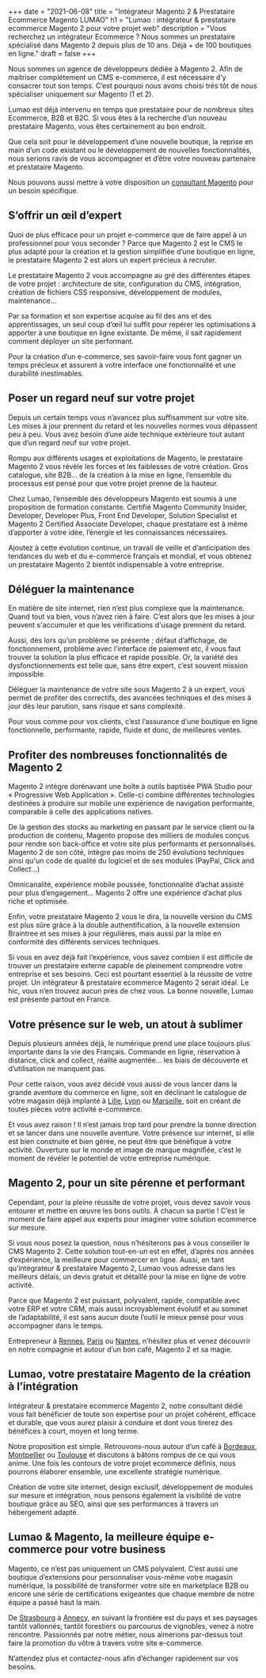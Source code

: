 +++
date = "2021-06-08"
title = "Intégrateur Magento 2 & Prestataire Ecommerce Magento LUMAO"
h1 = "Lumao : intégrateur & prestataire ecommerce Magento 2 pour votre projet web"
description = "Vous recherchez un intégrateur Ecommerce ? Nous sommes un prestataire spécialisé dans Magento 2 depuis plus de 10 ans. Déjà + de 100 boutiques en ligne."
draft = false
+++

Nous sommes un agence de développeurs dédiée à Magento 2. Afin de maitriser complétement un CMS e-commerce, il est nécessaire d’y consacrer tout son temps. C’est pourquoi nous avons choisi très tôt de nous spécialiser uniquement sur Magento (1 et 2). 

Lumao est déjà intervenu en temps que prestataire pour de nombreux sites Ecommerce, B2B et B2C. Si vous êtes à la recherche d’un nouveau prestataire Magento, vous êtes certainement au bon endroit.

Que cela soit pour le développement d’une nouvelle boutique, la reprise en main d’un code existant ou le développement de nouvelles fonctionnalités, nous serions ravis de vous accompagner et d’être votre nouveau partenaire et prestataire Magento.

Nous pouvons aussi mettre à votre disposition un <a href="/ecommerce/cms/magento/consultant/">consultant Magento</a> pour un besoin spécifique.

## S’offrir un œil d’expert

Quoi de plus efficace pour un projet e-commerce que de faire appel à un professionnel pour vous seconder ? Parce que Magento 2 est le CMS le plus adapté pour la création et la gestion simplifiée d’une boutique en ligne, le prestataire Magento 2 est alors un expert précieux à recruter.

Le prestataire Magento 2 vous accompagne au gré des différentes étapes de votre projet : architecture de site, configuration du CMS, intégration, création de fichiers CSS responsive, développement de modules, maintenance…

Par sa formation et son expertise acquise au fil des ans et des apprentissages, un seul coup d’œil lui suffit pour repérer les optimisations à apporter à une boutique en ligne existante. De même, il sait rapidement comment déployer un site performant.

Pour la création d’un e-commerce, ses savoir-faire vous font gagner un temps précieux et assurent à votre interface une fonctionnalité et une durabilité inestimables.

## Poser un regard neuf sur votre projet

Depuis un certain temps vous n’avancez plus suffisamment sur votre site. Les mises à jour prennent du retard et les nouvelles normes vous dépassent peu à peu. Vous avez besoin d’une aide technique extérieure tout autant que d’un regard neuf sur votre projet.

Rompu aux différents usages et exploitations de Magento, le prestataire Magento 2 vous révèle les forces et les faiblesses de votre création. Gros catalogue, site B2B... de la création à la mise en ligne, l’ensemble du processus est pensé pour que votre projet prenne de la hauteur.

Chez Lumao, l’ensemble des développeurs Magento est soumis à une proposition de formation constante. Certifié Magento Community Insider, Developer, Developer Plus, Front End Developer, Solution Specialist et Magento 2 Certified Associate Developer, chaque prestataire est à même d’apporter à votre idée, l’énergie et les connaissances nécessaires.

Ajoutez à cette évolution continue, un travail de veille et d’anticipation des tendances du web et du e-commerce français et mondial, et vous obtenez un prestataire Magento 2 bientôt indispensable à votre entreprise.

## Déléguer la maintenance

En matière de site internet, rien n’est plus complexe que la maintenance. Quand tout va bien, vous n’avez rien à faire. C’est alors que les mises à jour peuvent s'accumuler et que les vérifications d'usage prennent du retard.

Aussi, dès lors qu’un problème se présente ; défaut d’affichage, de fonctionnement, problème avec l’interface de paiement etc, il vous faut trouver la solution la plus efficace et rapide possible. Or, la variété des dysfonctionnements est telle que, sans être expert, c’est souvent mission impossible.

Déléguer la maintenance de votre site sous Magento 2 à un expert, vous permet de profiter des correctifs, des avancées techniques et des mises à jour dès leur parution, sans risque et sans complexité.

Pour vous comme pour vos clients, c’est l’assurance d’une boutique en ligne fonctionnelle, performante, rapide, fluide et donc, de meilleures ventes.

## Profiter des nombreuses fonctionnalités de Magento 2

Magento 2 intègre dorénavant une boîte à outils baptisée PWA Studio pour « Progressive Web Application ». Celle-ci combine différentes technologies destinées à produire sur mobile une expérience de navigation performante, comparable à celle des applications natives.

De la gestion des stocks au marketing en passant par le service client ou la production de contenu, Magento propose des milliers de modules conçus pour rendre son back-office et votre site plus performants et personnalisés. Magento 2 de son côté, intègre pas moins de 250 évolutions techniques ainsi qu'un code de qualité du logiciel et de ses modules (PayPal, Click and Collect…)

Omnicanalité, expérience mobile poussée, fonctionnalité d’achat assisté pour plus d’engagement… Magento 2 offre une expérience d’achat plus riche et optimisée.

Enfin, votre prestataire Magento 2 vous le dira, la nouvelle version du CMS est plus sûre grâce à la double authentification, à la nouvelle extension Braintree et ses mises à jour régulières, mais aussi par la mise en conformité des différents services techniques.

Si vous en avez déjà fait l’expérience, vous savez combien il est difficile de trouver un prestataire externe capable de pleinement comprendre votre entreprise et ses besoins. Ceci est pourtant essentiel à la réussite de votre projet. Un intégrateur & prestataire ecommerce Magento 2 serait idéal. Le hic, vous n’en trouvez aucun près de chez vous. La bonne nouvelle, Lumao est présente partout en France.

## Votre présence sur le web, un atout à sublimer

Depuis plusieurs années déjà, le numérique prend une place toujours plus importante dans la vie des Français. Commande en ligne, réservation à distance, click and collect, réalité augmentée… les biais de découverte et d’utilisation ne manquent pas.

Pour cette raison, vous avez décidé vous aussi de vous lancer dans la grande aventure du commerce en ligne, soit en déclinant le catalogue de votre magasin déjà implanté à [Lille](/ecommerce/cms/magento/prestataire/lille/), [Lyon](/ecommerce/cms/magento/prestataire/lyon/) ou [Marseille](/ecommerce/cms/magento/prestataire/marseille/), soit en créant de toutes pièces votre activité e-commerce.

Et vous avez raison ! Il n’est jamais trop tard pour prendre la bonne direction et se lancer dans une nouvelle aventure. Votre présence sur internet, si elle est bien construite et bien gérée, ne peut être que bénéfique à votre activité. Ouverture sur le monde et image de marque magnifiée, c’est le moment de révéler le potentiel de votre entreprise numérique.

## Magento 2, pour un site pérenne et performant

Cependant, pour la pleine réussite de votre projet, vous devez savoir vous entourer et mettre en œuvre les bons outils. À chacun sa partie ! C’est le moment de faire appel aux experts pour imaginer votre solution ecommerce sur mesure.

Si vous nous posez la question, nous n’hésiterons pas à vous conseiller le CMS Magento 2. Cette solution tout-en-un est en effet, d’après nos années d’expérience, la meilleure pour commercer en ligne. Aussi, en tant qu’intégrateur & prestataire Magento 2, Lumao vous adresse dans les meilleurs délais, un devis gratuit et détaillé pour la mise en ligne de votre activité.

Parce que Magento 2 est puissant, polyvalent, rapide, compatible avec votre ERP et votre CRM, mais aussi incroyablement évolutif et au sommet de l’adaptabilité, il est sans aucun doute l’outil le mieux pensé pour vous accompagner dans le temps.

Entrepreneur à [Rennes](/ecommerce/cms/magento/prestataire/rennes/), [Paris](/ecommerce/cms/magento/prestataire/paris/) ou [Nantes](/ecommerce/cms/magento/prestataire/nantes/), n’hésitez plus et venez découvrir en notre compagnie et autour d’un bon café, Magento 2 et sa magie.

## Lumao, votre prestataire Magento de la création à l’intégration

Intégrateur & prestataire ecommerce Magento 2, notre consultant dédié vous fait bénéficier de toute son expertise pour un projet cohérent, efficace et durable, que vous aurez plaisir à conduire et dont vous tirerez des bénéfices à court, moyen et long terme.

Notre proposition est simple. Retrouvons-nous autour d’un café à [Bordeaux](/ecommerce/cms/magento/prestataire/bordeaux/), [Montpellier](/ecommerce/cms/magento/prestataire/montpellier/) ou [Toulouse](/ecommerce/cms/magento/prestataire/toulouse/) et discutons à bâtons rompus de ce qui vous anime. Une fois les contours de votre projet ecommerce définis, nous pourrons élaborer ensemble, une excellente stratégie numérique.

Création de votre site internet, design exclusif, développement de modules sur mesure et intégration, nous pensons également la visibilité de votre boutique grâce au SEO, ainsi que ses performances à travers un hébergement adapté.

## Lumao & Magento, la meilleure équipe e-commerce pour votre business

Magento, ce n’est pas uniquement un CMS polyvalent. C’est aussi une boutique d’extensions pour personnaliser vous-même votre magasin numérique, la possibilité de transformer votre site en marketplace B2B ou encore une série de certifications exigeantes que chaque membre de notre équipe a passé haut la main.

De [Strasbourg](/ecommerce/cms/magento/prestataire/strasbourg/) à [Annecy](/ecommerce/cms/magento/prestataire/annecy/), en suivant la frontière est du pays et ses paysages tantôt vallonnés, tantôt forestiers ou parcourus de vignobles, venez à notre rencontre. Passionnés par notre métier, nous aimerions par-dessus tout faire la promotion du vôtre à travers votre site e-commerce.

N’attendez plus et contactez-nous afin d’échanger rapidement sur vos besoins.

